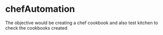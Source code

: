 # chefAutomation
The objective would be creating a chef cookbook and also test kitchen to check the cookbooks created 
